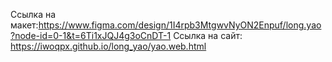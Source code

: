 Ссылка на макет:https://www.figma.com/design/1I4rpb3MtgwvNyON2Enpuf/long.yao?node-id=0-1&t=6Ti1xJQJ4g3oCnDT-1
Ссылка на сайт: https://iwoqpx.github.io/long_yao/yao.web.html
